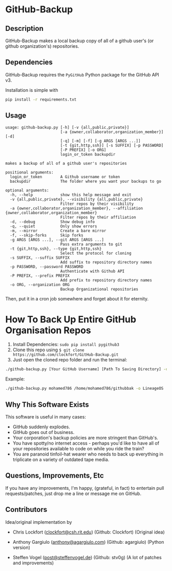 # GitHub-Backup

## Description

GitHub-Backup makes a local backup copy of all of a github user's (or github organization's) repositories.

## Dependencies

GitHub-Backup requires the `PyGitHub` Python package for the GitHub API v3.

Installation is simple with

```bash
pip install -r requirements.txt
```

## Usage

```
usage: github-backup.py [-h] [-v {all,public,private}]
                        [-a {owner,collaborator,organization_member}] [-d]
                        [-q] [-m] [-f] [-g ARGS [ARGS ...]]
                        [-t {git,http,ssh}] [-s SUFFIX] [-p PASSWORD]
                        [-P PREFIX] [-o ORG]
                        login_or_token backupdir

makes a backup of all of a github user's repositories

positional arguments:
  login_or_token        A Github username or token
  backupdir             The folder where you want your backups to go

optional arguments:
  -h, --help            show this help message and exit
  -v {all,public,private}, --visibility {all,public,private}
                        Filter repos by their visibility
  -a {owner,collaborator,organization_member}, --affiliation {owner,collaborator,organization_member}
                        Filter repos by their affiliation
  -d, --debug           Show debug info
  -q, --quiet           Only show errors
  -m, --mirror          Create a bare mirror
  -f, --skip-forks      Skip forks
  -g ARGS [ARGS ...], --git ARGS [ARGS ...]
                        Pass extra arguments to git
  -t {git,http,ssh}, --type {git,http,ssh}
                        Select the protocol for cloning
  -s SUFFIX, --suffix SUFFIX
                        Add suffix to repository directory names
  -p PASSWORD, --password PASSWORD
                        Authenticate with Github API
  -P PREFIX, --prefix PREFIX
                        Add prefix to repository directory names
  -o ORG, --organization ORG
                        Backup Organizational repositories
```

Then, put it in a cron job somewhere and forget about it for eternity.

# How To Back Up Entire GitHub Organisation Repos

1. Install Dependencies: `sudo pip install pygithub3`
2. Clone this repo using `$ git clone https://github.com/clockfort/GitHub-Backup.git`
3. Just open the cloned repo folder and run the terminal:

```bash
./github-backup.py [Your GitHub Username] [Path To Saving Directory] -o [For Organisation]
```

Example:

```bash
./github-backup.py mohamed786 /home/mohamed786/githubbak -o LineageOS
```

## Why This Software Exists

This software is useful in many cases:

  - GitHub suddenly explodes.
  - GitHub goes out of business.
  - Your corporation's backup policies are more stringent than GitHub's.
  - You have spotty/no internet access - perhaps you'd like to have all of your repositories available to code on while you ride the train?
  - You are paranoid tinfoil-hat wearer who needs to back up everything in triplicate on a variety of outdated tape media.


## Questions, Improvements, Etc

If you have any improvements, I'm happy, (grateful, in fact) to entertain pull requests/patches, just drop me a line or message me on GitHub.

## Contributors

Idea/original implementation by 

- Chris Lockfort (clockfort@csh.rit.edu) (Github: Clockfort)
  (Original idea)

- Anthony Gargiulo (anthony@agargiulo.com) (Github: agargiulo)
  (Python version)

- Steffen Vogel (post@steffenvogel.de) (Github: stv0g)
  (A lot of patches and improvements)
